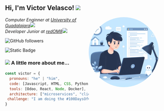 <h2> Hi, I'm Victor Velasco! <img src="https://media.giphy.com/media/v1.Y2lkPTc5MGI3NjExazk0MGVzbzl5dDlsczdlMWZyM3ZzNzQ1ZXJmNTB3dnA2bjJwbjlteSZlcD12MV9pbnRlcm5hbF9naWZfYnlfaWQmY3Q9cw/XGn2UzT2RC17g5srwB/giphy.gif" width="40"></h2>
<img align='right' src="/src/pictures/programmer.jpeg" width="230" style="border-radius: 50%;">
<p><em>Computer Enginner at <a href="https://www.udg.mx/">University of Guadalajara</a><img src="https://media.giphy.com/media/fYSnHlufseco8Fh93Z/giphy.gif" width="30"></br>Developer Junior at <a href="https://redom8.com/">redOM8</a><img src="https://media.giphy.com/media/WUlplcMpOCEmTGBtBW/giphy.gif" width="30"> 
</em></p>


![GitHub followers](https://img.shields.io/github/followers/victor012396?style=for-the-badge&logo=github)


![Static Badge](https://img.shields.io/badge/-purple?style=for-the-badge&logo=odoo&logoSize=auto&labelColor=black)


### <img src="https://media.giphy.com/media/VgCDAzcKvsR6OM0uWg/giphy.gif" width="50"> A little more about me...  

```javascript
const victor = {
  pronouns: "he" | "him",
  code: [Javascript, HTML, CSS, Python, C++],
  tools: [Odoo, React, Node, Docker],
  architecture: ["microservices", "client-server"],
 challenge: "I am doing the #100DaysOfCode challenge focused on react and typescript"
}
```

